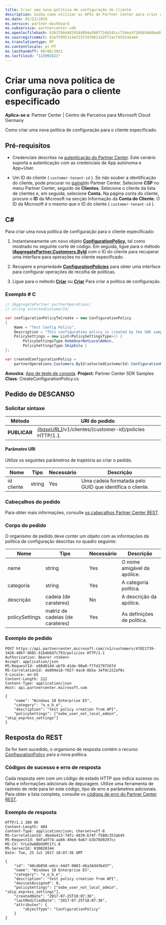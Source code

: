 ```yaml
---
title: Criar uma nova política de configuração do cliente
description: Saiba como utilizar as APIs do Partner Center para criar uma nova política de configuração para um cliente especificado. O artigo inclui pré-requisitos, passos e exemplos.
ms.date: 05/23/2019
ms.service: partner-dashboard
ms.subservice: partnercenter-sdk
ms.openlocfilehash: b3637b6d482934d894a5807734b541cc73dea3f265b5460ba807c7fad6834a82
ms.sourcegitcommit: 63ef5995314ef22f29768132dff2acf45914ea84
ms.translationtype: MT
ms.contentlocale: pt-PT
ms.lasthandoff: 08/06/2021
ms.locfileid: "115991621"
---
```

# <a name="create-a-new-configuration-policy-for-the-specified-customer"></a>Criar uma nova política de configuração para o cliente especificado

**Aplica-se a**: Partner Center | Centro de Parceiros para Microsoft Cloud Germany

Como criar uma nova política de configuração para o cliente especificado.

## <a name="prerequisites"></a>Pré-requisitos

- Credenciais descritas na [autenticação do Partner Center](partner-center-authentication.md). Este cenário suporta a autenticação com as credenciais de App autónoma e App+User.

- Um ID do cliente ( `customer-tenant-id` ). Se não souber a identificação do cliente, pode procurar no [painel](https://partner.microsoft.com/dashboard)do Partner Center. Selecione **CSP** no menu Partner Center, seguido de **Clientes**. Selecione o cliente da lista de clientes e, em seguida, selecione **Conta.** Na página conta do cliente, procure o **ID** da Microsoft na secção Informação da **Conta do Cliente.** O ID da Microsoft é o mesmo que o ID do cliente ( `customer-tenant-id` ).

## <a name="c"></a>C\#

Para criar uma nova política de configuração para o cliente especificado:

1. Instantaneamente um novo objeto [**ConfigurationPolicy,**](/dotnet/api/microsoft.store.partnercenter.models.devicesdeployment.configurationpolicy) tal como mostrado no seguinte corte de código. Em seguida, ligue para o método [**IAggregatePartner.Customers.ById**](/dotnet/api/microsoft.store.partnercenter.customers.icustomercollection.byid) com o ID do cliente para recuperar uma interface para operações no cliente especificado.

2. Recupere a propriedade [**ConfigurationPolicies**](/dotnet/api/microsoft.store.partnercenter.customers.icustomer.configurationpolicies) para obter uma interface para configurar operações de recolha de políticas.

3. Ligue para o método [**Criar**](/dotnet/api/microsoft.store.partnercenter.genericoperations.ientitycreateoperations-2.create) ou [**Criar**](/dotnet/api/microsoft.store.partnercenter.genericoperations.ientitycreateoperations-2.createasync) Para criar a política de configuração.

### <a name="c-example"></a>Exemplo \# C

``` csharp
// IAggregatePartner partnerOperations;
// string selectedCustomerId;

var configurationPolicyToCreate = new ConfigurationPolicy
{
    Name = "Test Config Policy",
    Description = "This configuration policy is created by the SDK samples",
    PolicySettings = new List<PolicySettingsType>() {
        PolicySettingsType.OobeUserNotLocalAdmin,
        PolicySettingsType.SkipEula }
};

var createdConfigurationPolicy =
    partnerOperations.Customers.ById(selectedCustomerId).ConfigurationPolicies.Create(configurationPolicyToCreate);
```

**Amostra**: [App de teste de consola](console-test-app.md). **Project**: Partner Center SDK Samples **Class**: CreateConfigurationPolicy.cs

## <a name="rest-request"></a>Pedido de DESCANSO

### <a name="request-syntax"></a>Solicitar sintaxe

| Método   | URI do pedido                                                                              |
|----------|------------------------------------------------------------------------------------------|
| **PUBLICAR** | [*{baseURL}*](partner-center-rest-urls.md)/v1/clientes/{customer-id}/policies HTTP/1.1 |

#### <a name="uri-parameter"></a>Parâmetro URI

Utilize os seguintes parâmetros de trajetória ao criar o pedido.

| Nome        | Tipo   | Necessário | Descrição                                           |
|-------------|--------|----------|-------------------------------------------------------|
| id cliente | string | Yes      | Uma cadeia formatada pelo GUID que identifica o cliente. |

### <a name="request-headers"></a>Cabeçalhos do pedido

Para obter mais informações, consulte [os cabeçalhos Partner Center REST](headers.md).

### <a name="request-body"></a>Corpo do pedido

O organismo de pedido deve conter um objeto com as informações da política de configuração descritas no quadro seguinte:

| Nome           | Tipo             | Necessário | Descrição                      |
|----------------|------------------|----------|----------------------------------|
| name           | string           | Yes      | O nome amigável da apólice. |
| categoria       | string           | Yes      | A categoria política.             |
| descrição    | cadeia (de carateres)           | No       | A descrição da apólice.          |
| policySettings | matriz de cadeias (de carateres) | Yes      | As definições de política.             |

### <a name="request-example"></a>Exemplo de pedido

```http
POST https://api.partnercenter.microsoft.com//v1/customers/47021739-3426-40bf-9601-61b4b6d7c793/policies HTTP/1.1
Authorization: Bearer <token>
Accept: application/json
MS-RequestId: e88d014d-ab70-41de-90a0-f7fd1797267d
MS-CorrelationId: de894e18-f027-4ac0-8b5a-34f0c222af0c
X-Locale: en-US
Content-Length: 212
Content-Type: application/json
Host: api.partnercenter.microsoft.com

{
    "name": "Windows 10 Enterprise E5",
    "category": "o_o_b_e",
    "description": "test policy creation from API",
    "policySettings": ["oobe_user_not_local_admin", "skip_express_settings"]
}
```

## <a name="rest-response"></a>Resposta do REST

Se for bem sucedido, o organismo de resposta contém o recurso [ConfigurationPolicy](device-deployment-resources.md#configurationpolicy) para a nova política.

### <a name="response-success-and-error-codes"></a>Códigos de sucesso e erro de resposta

Cada resposta vem com um código de estado HTTP que indica sucesso ou falha e informações adicionais de depuragem. Utilize uma ferramenta de rastreio de rede para ler este código, tipo de erro e parâmetros adicionais. Para obter a lista completa, consulte os [códigos de erro do Partner Center REST](error-codes.md).

### <a name="response-example"></a>Exemplo de resposta

```http
HTTP/1.1 200 OK
Content-Length: 404
Content-Type: application/json; charset=utf-8
MS-CorrelationId: 4beda413-74fc-4839-b74f-f580c353ab45
MS-RequestId: 0dfadf74-aa66-49ed-9a67-b3b78d9297cc
MS-CV: YrLe3w6BbUSMt1fi.0
MS-ServerId: 030020344
Date: Tue, 25 Jul 2017 18:07:36 GMT

{
    "id": "40cdb858-edcc-44d7-9083-d6a36d43bd3f",
    "name": "Windows 10 Enterprise E5",
    "category": "o_o_b_e",
    "description": "test policy creation from API",
    "devicesAssigned": 0,
    "policySettings": ["oobe_user_not_local_admin", "skip_express_settings"],
    "createdDate": "2017-07-25T18:07:36",
    "lastModifiedDate": "2017-07-25T18:07:36",
    "attributes": {
        "objectType": "ConfigurationPolicy"
    }
}
```
